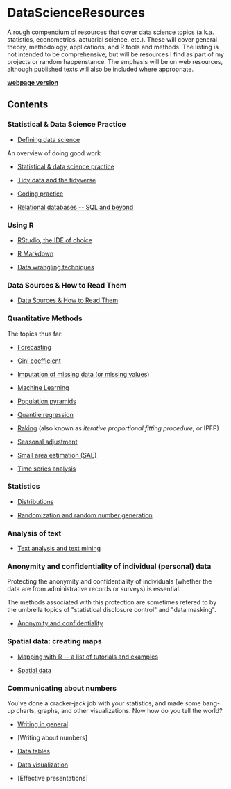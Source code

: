 # DataScienceResources

A rough compendium of resources that cover data science topics (a.k.a. statistics, econometrics, actuarial science, etc.). These will cover general theory, methodology, applications, and R tools and methods. The listing is not intended to be comprehensive, but will be resources I find as part of my projects or random happenstance. The emphasis will be on web resources, although published texts will also be included where appropriate.

**[webpage version](http://monkmanmh.github.io/DataScienceResources/)**

## Contents

### Statistical & Data Science Practice

* [Defining data science](docs/DataScience.md)

An overview of doing good work

* [Statistical & data science practice](docs/StatisticalPractice.md)

* [Tidy data and the tidyverse](docs/TidyData.md)

* [Coding practice](docs/CodingPractice.md)

* [Relational databases -- SQL and beyond](docs/RelationalDatabases.md)


### Using R

* [RStudio, the IDE of choice](docs/RStudio.md)

* [R Markdown](docs/RMarkdown.md)

* [Data wrangling techniques](docs/DataWrangling.md)


### Data Sources & How to Read Them

* [Data Sources & How to Read Them](docs/DataSources.md)


### Quantitative Methods

The topics thus far:

* [Forecasting](docs/Forecasting.md)

* [Gini coefficient](docs/GiniCoefficient.md)

* [Imputation of missing data (or missing values)](docs/MissingValue-Imputation.md)

* [Machine Learning](docs/MachineLearning.md)

* [Population pyramids](docs/PopulationPyramids.md)

* [Quantile regression](docs/QuantileRegression.md)

* [Raking](docs/Raking.md) (also known as _iterative proportional fitting procedure_, or IPFP)

* [Seasonal adjustment](docs/SeasonalAdjustment.md)

* [Small area estimation (SAE)](docs/SmallAreaEstimation.md)

* [Time series analysis](docs/TimeSeries.md)




### Statistics

* [Distributions](docs/Distributions.md)

* [Randomization and random number generation](docs/Random.md)

### Analysis of text

* [Text analysis and text mining](docs/TextAnalysis.md)





### Anonymity and confidentiality of individual (personal) data

Protecting the anonymity and confidentiality of individuals (whether the data are from administrative records or surveys) is essential.

The methods associated with this protection are sometimes refered to by the umbrella topics of "statistical disclosure control" and "data masking".

* [Anonymity and confidentiality](docs/Anonymity_Confidentiality.md)


### Spatial data: creating maps

* [Mapping with R -- a list of tutorials and examples](docs/http://spatial.ly/r/)

* [Spatial data](docs/SpatialData.md)


### Communicating about numbers

You've done a cracker-jack job with your statistics, and made some bang-up charts, graphs, and other visualizations. Now how do you tell the world? 

* [Writing in general](docs/Writing.md)

* [Writing about numbers]

* [Data tables](docs/Data_Tables.md)

* [Data visualization](docs/Data_Visualization.md)

* [Effective presentations]


